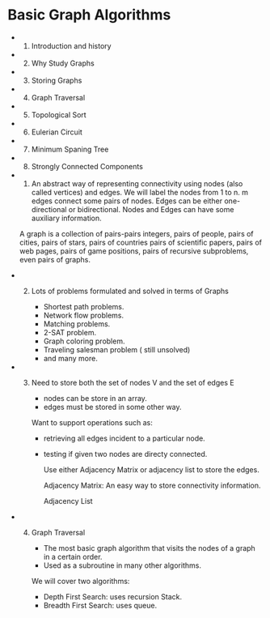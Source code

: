 # Basic Graph Algorithms

* 1) Introduction and history
* 2) Why Study Graphs
* 3) Storing Graphs
* 4) Graph Traversal
* 5) Topological Sort
* 6) Eulerian Circuit
* 7) Minimum Spaning Tree
* 8) Strongly Connected Components


* 1) An abstract way of representing connectivity using nodes (also called vertices) and edges.
   We will label the nodes from 1 to n.
   m edges connect some pairs of nodes. Edges can be either one-directional or bidirectional.
   Nodes and Edges can have some auxiliary information.
   
   A graph is a collection of pairs-pairs integers, pairs of people, pairs of cities, pairs of stars, pairs of countries
   pairs of scientific papers, pairs of web pages, pairs of game positions, pairs of recursive subproblems, even pairs of graphs.
   
  
  
* 2) Lots of problems formulated and solved in terms of Graphs

       * Shortest path problems.
       * Network flow problems.
       * Matching problems.
       * 2-SAT problem.
       * Graph coloring problem.
       * Traveling salesman problem ( still unsolved)
       * and many more.
   
* 3) Need to store both the set of nodes V and the set of edges E
 
       * nodes can be store in an array.
       * edges must be stored in some other way.    
        
       Want to support operations such as:
        
       * retrieving all edges incident to a particular node.
       * testing if given two nodes are directy connected.
       
         Use either Adjacency Matrix or adjacency list to store the edges.
         
         Adjacency Matrix: An easy way to store connectivity information.
         
          
         
         Adjacency List

 * 4) Graph Traversal
  
       * The most basic graph algorithm that visits the nodes of a graph in a certain order. 
       * Used as a subroutine in many other algorithms.

       We will cover two algorithms:
       * Depth First Search: uses recursion Stack.
       * Breadth First Search: uses queue.
